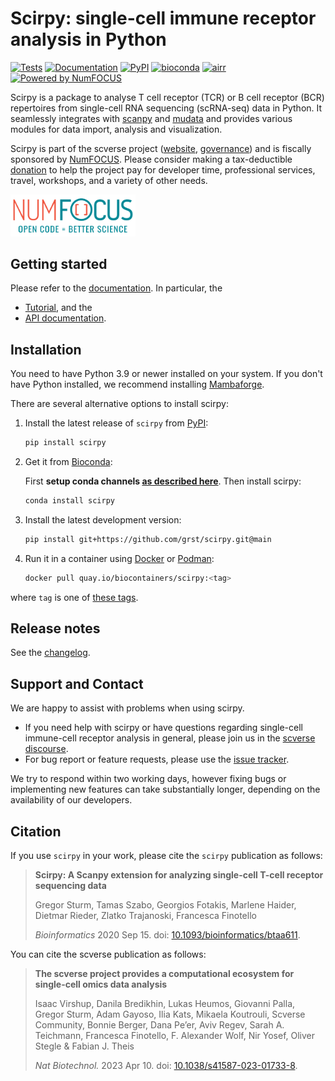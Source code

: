 # Scirpy: single-cell immune receptor analysis in Python

[![Tests][badge-tests]][link-tests]
[![Documentation][badge-docs]][link-docs]
[![PyPI][badge-pypi]][link-pypi]
[![bioconda][badge-bioconda]][link-bioconda]
[![airr][badge-airr]][link-airr]
[![Powered by NumFOCUS][badge-numfocus]][link-numfocus]

Scirpy is a package to analyse T cell receptor (TCR) or B cell receptor (BCR)
repertoires from single-cell RNA sequencing (scRNA-seq) data in Python.
It seamlessly integrates with [scanpy][] and [mudata][] and provides various modules for data import, analysis and visualization.

[//]: # "numfocus-fiscal-sponsor-attribution"

Scirpy is part of the scverse project ([website](https://scverse.org), [governance](https://scverse.org/about/roles)) and is fiscally sponsored by [NumFOCUS](https://numfocus.org/).
Please consider making a tax-deductible [donation](https://numfocus.org/donate-to-scverse) to help the project pay for developer time, professional services, travel, workshops, and a variety of other needs.

<a href="https://numfocus.org/project/scverse">
  <img
    src="https://raw.githubusercontent.com/numfocus/templates/master/images/numfocus-logo.png"
    width="200"
  >
</a>

[badge-tests]: https://img.shields.io/github/actions/workflow/status/grst/scirpy/test.yaml?branch=main
[link-tests]: https://github.com/scverse/scirpy/actions/workflows/test.yml
[badge-docs]: https://img.shields.io/readthedocs/scirpy
[badge-pypi]: https://img.shields.io/pypi/v/scirpy?logo=PyPI
[link-pypi]: https://pypi.org/project/scirpy/
[link-bioconda]: http://bioconda.github.io/recipes/scirpy/README.html
[badge-bioconda]: https://img.shields.io/badge/install%20with-bioconda-brightgreen.svg?style=flat
[badge-airr]: https://img.shields.io/static/v1?label=AIRR-C%20sw-tools%20v1&message=compliant&color=008AFF&labelColor=000000&style=flat
[link-airr]: https://docs.airr-community.org/en/stable/swtools/airr_swtools_standard.html
[scverse]: https://scverse.org
[scanpy]: https://scanpy.readthedocs.io/
[mudata]: https://github.com/scverse/mudata
[badge-numfocus]: https://img.shields.io/badge/powered%20by-NumFOCUS-orange.svg?style=flat&colorA=E1523D&colorB=007D8A
[link-numfocus]: http://numfocus.org

## Getting started

Please refer to the [documentation][link-docs]. In particular, the

-   [Tutorial][link-tutorial], and the
-   [API documentation][link-api].

## Installation

You need to have Python 3.9 or newer installed on your system. If you don't have
Python installed, we recommend installing [Mambaforge](https://github.com/conda-forge/miniforge#mambaforge).

There are several alternative options to install scirpy:

1. Install the latest release of `scirpy` from [PyPI](https://pypi.org/project/scirpy/):

    ```bash
    pip install scirpy
    ```

2. Get it from [Bioconda][link-bioconda]:

    First **setup conda channels [as described here](https://bioconda.github.io/#usage)**. Then install scirpy:

    ```bash
    conda install scirpy
    ```

3. Install the latest development version:

    ```bash
    pip install git+https://github.com/grst/scirpy.git@main
    ```

4. Run it in a container using [Docker][] or [Podman][]:

    ```bash
    docker pull quay.io/biocontainers/scirpy:<tag>
    ```

where `tag` is one of [these tags](https://quay.io/repository/biocontainers/scirpy?tab=tags).

## Release notes

See the [changelog][changelog].

## Support and Contact

We are happy to assist with problems when using scirpy.

-   If you need help with scirpy or have questions regarding single-cell immune-cell receptor analysis in general, please join us in the [scverse discourse][scverse-discourse].
-   For bug report or feature requests, please use the [issue tracker][issue-tracker].

We try to respond within two working days, however fixing bugs or implementing new features
can take substantially longer, depending on the availability of our developers.

## Citation

If you use `scirpy` in your work, please cite the `scirpy`
publication as follows:

> **Scirpy: A Scanpy extension for analyzing single-cell T-cell
> receptor sequencing data**
>
> Gregor Sturm, Tamas Szabo, Georgios Fotakis, Marlene Haider, Dietmar
> Rieder, Zlatko Trajanoski, Francesca Finotello
>
> _Bioinformatics_ 2020 Sep 15. doi:
> [10.1093/bioinformatics/btaa611](https://doi.org/10.1093/bioinformatics/btaa611).

You can cite the scverse publication as follows:

> **The scverse project provides a computational ecosystem for
> single-cell omics data analysis**
>
> Isaac Virshup, Danila Bredikhin, Lukas Heumos, Giovanni Palla, Gregor
> Sturm, Adam Gayoso, Ilia Kats, Mikaela Koutrouli, Scverse Community,
> Bonnie Berger, Dana Pe’er, Aviv Regev, Sarah A. Teichmann, Francesca
> Finotello, F. Alexander Wolf, Nir Yosef, Oliver Stegle & Fabian J.
> Theis
>
> _Nat Biotechnol._ 2023 Apr 10. doi:
> [10.1038/s41587-023-01733-8](https://doi.org/10.1038/s41587-023-01733-8).

[scverse-discourse]: https://discourse.scverse.org/
[issue-tracker]: https://github.com/grst/scirpy/issues
[changelog]: https://scirpy.readthedocs.io/latest/changelog.html
[link-docs]: https://scirpy.readthedocs.io
[link-api]: https://scirpy.readthedocs.io/latest/api.html
[link-tutorial]: https://scirpy.scverse.org/en/latest/tutorials.html
[Docker]: https://www.docker.com/
[Podman]: https://podman.io/
